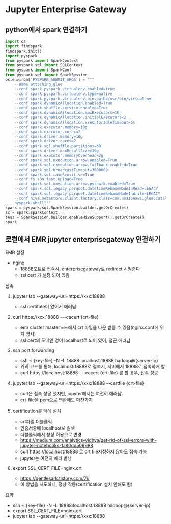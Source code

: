 # Jupyter Enterprise Gateway

## python에서 spark 연결하기
```python
import os
import findspark
findspark.init()
import pyspark
from pyspark import SparkContext
from pyspark.sql import SQLContext
from pyspark import SparkConf
from pyspark.sql import SparkSession
os.environ['PYSPARK_SUBMIT_ARGS'] = """
    --name attaching_glue
    --conf spark.pyspark.virtualenv.enabled=true
    --conf spark.pyspark.virtualenv.type=native
    --conf spark.pyspark.virtualenv.bin.path=/usr/bin/virtualenv
    --conf spark.dynamicAllocation.enabled=True
    --conf spark.shuffle.service.enabled=True
    --conf spark.dynamicAllocation.maxExecutors=10
    --conf spark.dynamicAllocation.initialExecutors=2
    --conf spark.dynamicAllocation.executorIdleTimeout=5s
    --conf spark.executor.memory=10g
    --conf spark.executor.cores=2
    --conf spark.driver.memory=10g
    --conf spark.driver.cores=2
    --conf spark.sql.shuffle.partitions=50
    --conf spark.driver.maxResultSize=10g
    --conf spark.executor.memoryOverhead=2g
    --conf spark.sql.execution.arrow.enabled=True
    --conf spark.sql.execution.arrow.fallback.enabled=True
    --conf spark.sql.broadcastTimeout=3000000
    --conf spark.sql.caseSensitive=True
    --conf fs.s3a.fast.upload=True
    --conf spark.sql.execution.arrow.pyspark.enabled=True
    --conf spark.sql.legacy.parquet.datetimeRebaseModeInRead=LEGACY
    --conf spark.sql.legacy.parquet.datetimeRebaseModeInWrite=LEGACY
    --conf hive.metastore.client.factory.class=com.amazonaws.glue.catalog.metastore.AWSGlueDataCatalogHiveClientFactory
    pyspark-shell"""
spark = pyspark.sql.SparkSession.builder.getOrCreate()
sc = spark.sparkContext
sess = SparkSession.builder.enableHiveSupport().getOrCreate()
spark

```

## 로컬에서 EMR jupyter enterprisegateway 연결하기

EMR 설정
- nginx
    - 18888포트로 접속시, enterprisegateway로 redirect 시켜준다
    - ssl cert 가 설정 되어 있음


접속
1. jupyter lab --gateway-url=https://xxx:18888
    - ssl certifate이 없어서 에러남

2. curl https://xxx:18888 ---cacert {crt-file}
    - emr cluster master노드에서 crt 파일을 다운 받을 수 있음(nginx.conf에 위치 명시)
    - ssl cert의 도메인 명이 localhost로 되어 있어, 접근 에러남

3. ssh port forwarding
    - ssh -i {key-file} -N -L 18888:localhost:18888 hadoop@{server-ip}
    - 위의 코드를 통해, localhost:18888로 접속시, 서버에서 18888로 접속하게 함
    - curl https://localhost:18888 ---cacert {crt-file} 를 할 경우, 접속 성공

4. jupyter lab --gateway-url=https://xxx:18888 --certfile {crt-file}
    - curl은 접속 성공 했지만, jupyter에서는 여전히 에러남.
    - crt-file을 pem으로 변환해도 마찬가지

5. certification를 맥에 설치
    - crt파일 더블클릭
    - 인증서중에 localhost로 검색
    - 더블클릭해서 항상 허용으로 변경
    - https://medium.com/analytics-vidhya/get-rid-of-ssl-errors-with-jupyter-notebooks-1a80dd509988
    - curl https://localhost:18888 로 crt file지정하지 않아도 접속 가능
    - jupyter는 여전히 에러 발생

6. export SSL_CERT_FILE=nginx.crt
    - https://gentlesark.tistory.com/76
    - 이 방법을 시도하니, 정상 작동(certification 설치 안해도 됨)


요약
- ssh -i {key-file} -N -L 18888:localhost:18888 hadoop@{server-ip}
- export SSL_CERT_FILE=nginx.crt
- jupyter lab --gateway-url=https://xxx:18888